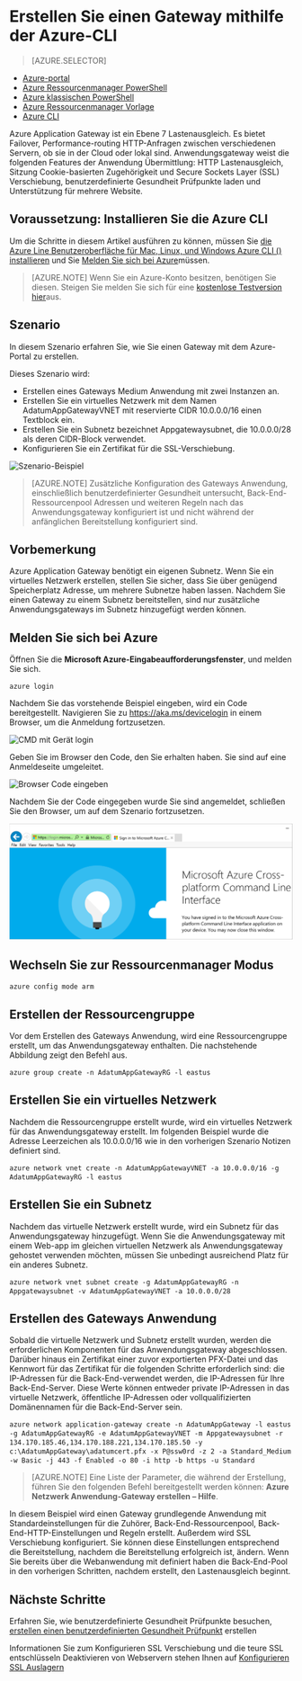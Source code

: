 <properties
   pageTitle="Erstellen Sie einen Gateway mit Azure CLI in Ressourcenmanager | Microsoft Azure"
   description="Erfahren Sie, wie ein Gateway mithilfe der Azure CLI in Ressourcenmanager erstellen"
   services="application-gateway"
   documentationCenter="na"
   authors="georgewallace"
   manager="carmonm"
   editor=""
   tags="azure-resource-manager"
/>
<tags  
   ms.service="application-gateway"
   ms.devlang="na"
   ms.topic="article"
   ms.tgt_pltfrm="na"
   ms.workload="infrastructure-services"
   ms.date="10/25/2016"
   ms.author="gwallace" />

# <a name="create-an-application-gateway-by-using-the-azure-cli"></a>Erstellen Sie einen Gateway mithilfe der Azure-CLI

> [AZURE.SELECTOR]
- [Azure-portal](application-gateway-create-gateway-portal.md)
- [Azure Ressourcenmanager PowerShell](application-gateway-create-gateway-arm.md)
- [Azure klassischen PowerShell](application-gateway-create-gateway.md)
- [Azure Ressourcenmanager Vorlage](application-gateway-create-gateway-arm-template.md)
- [Azure CLI](application-gateway-create-gateway-cli.md)

Azure Application Gateway ist ein Ebene 7 Lastenausgleich. Es bietet Failover, Performance-routing HTTP-Anfragen zwischen verschiedenen Servern, ob sie in der Cloud oder lokal sind. Anwendungsgateway weist die folgenden Features der Anwendung Übermittlung: HTTP Lastenausgleich, Sitzung Cookie-basierten Zugehörigkeit und Secure Sockets Layer (SSL) Verschiebung, benutzerdefinierte Gesundheit Prüfpunkte laden und Unterstützung für mehrere Website.

## <a name="prerequisite-install-the-azure-cli"></a>Voraussetzung: Installieren Sie die Azure CLI

Um die Schritte in diesem Artikel ausführen zu können, müssen Sie [die Azure Line Benutzeroberfläche für Mac, Linux, und Windows Azure CLI () installieren](../xplat-cli-install.md) und Sie [Melden Sie sich bei Azure](../xplat-cli-connect.md)müssen. 

> [AZURE.NOTE] Wenn Sie ein Azure-Konto besitzen, benötigen Sie diesen. Steigen Sie melden Sie sich für eine [kostenlose Testversion hier](../active-directory/sign-up-organization.md)aus.

## <a name="scenario"></a>Szenario

In diesem Szenario erfahren Sie, wie Sie einen Gateway mit dem Azure-Portal zu erstellen.

Dieses Szenario wird:

- Erstellen eines Gateways Medium Anwendung mit zwei Instanzen an.
- Erstellen Sie ein virtuelles Netzwerk mit dem Namen AdatumAppGatewayVNET mit reservierte CIDR 10.0.0.0/16 einen Textblock ein.
- Erstellen Sie ein Subnetz bezeichnet Appgatewaysubnet, die 10.0.0.0/28 als deren CIDR-Block verwendet.
- Konfigurieren Sie ein Zertifikat für die SSL-Verschiebung.

![Szenario-Beispiel][scenario]

>[AZURE.NOTE] Zusätzliche Konfiguration des Gateways Anwendung, einschließlich benutzerdefinierter Gesundheit untersucht, Back-End-Ressourcenpool Adressen und weiteren Regeln nach das Anwendungsgateway konfiguriert ist und nicht während der anfänglichen Bereitstellung konfiguriert sind.

## <a name="before-you-begin"></a>Vorbemerkung

Azure Application Gateway benötigt ein eigenen Subnetz. Wenn Sie ein virtuelles Netzwerk erstellen, stellen Sie sicher, dass Sie über genügend Speicherplatz Adresse, um mehrere Subnetze haben lassen. Nachdem Sie einen Gateway zu einem Subnetz bereitstellen, sind nur zusätzliche Anwendungsgateways im Subnetz hinzugefügt werden können.

## <a name="log-in-to-azure"></a>Melden Sie sich bei Azure

Öffnen Sie die **Microsoft Azure-Eingabeaufforderungsfenster**, und melden Sie sich. 

    azure login

Nachdem Sie das vorstehende Beispiel eingeben, wird ein Code bereitgestellt. Navigieren Sie zu https://aka.ms/devicelogin in einem Browser, um die Anmeldung fortzusetzen.

![CMD mit Gerät login][1]

Geben Sie im Browser den Code, den Sie erhalten haben. Sie sind auf eine Anmeldeseite umgeleitet.

![Browser Code eingeben][2]

Nachdem Sie der Code eingegeben wurde Sie sind angemeldet, schließen Sie den Browser, um auf dem Szenario fortzusetzen.

![erfolgreich angemeldet][3]

## <a name="switch-to-resource-manager-mode"></a>Wechseln Sie zur Ressourcenmanager Modus

    azure config mode arm

## <a name="create-the-resource-group"></a>Erstellen der Ressourcengruppe

Vor dem Erstellen des Gateways Anwendung, wird eine Ressourcengruppe erstellt, um das Anwendungsgateway enthalten. Die nachstehende Abbildung zeigt den Befehl aus.

    azure group create -n AdatumAppGatewayRG -l eastus

## <a name="create-a-virtual-network"></a>Erstellen Sie ein virtuelles Netzwerk

Nachdem die Ressourcengruppe erstellt wurde, wird ein virtuelles Netzwerk für das Anwendungsgateway erstellt.  Im folgenden Beispiel wurde die Adresse Leerzeichen als 10.0.0.0/16 wie in den vorherigen Szenario Notizen definiert sind.

    azure network vnet create -n AdatumAppGatewayVNET -a 10.0.0.0/16 -g AdatumAppGatewayRG -l eastus

## <a name="create-a-subnet"></a>Erstellen Sie ein Subnetz

Nachdem das virtuelle Netzwerk erstellt wurde, wird ein Subnetz für das Anwendungsgateway hinzugefügt.  Wenn Sie die Anwendungsgateway mit einem Web-app im gleichen virtuellen Netzwerk als Anwendungsgateway gehostet verwenden möchten, müssen Sie unbedingt ausreichend Platz für ein anderes Subnetz.

    azure network vnet subnet create -g AdatumAppGatewayRG -n Appgatewaysubnet -v AdatumAppGatewayVNET -a 10.0.0.0/28 

## <a name="create-the-application-gateway"></a>Erstellen des Gateways Anwendung

Sobald die virtuelle Netzwerk und Subnetz erstellt wurden, werden die erforderlichen Komponenten für das Anwendungsgateway abgeschlossen. Darüber hinaus ein Zertifikat einer zuvor exportierten PFX-Datei und das Kennwort für das Zertifikat für die folgenden Schritte erforderlich sind: die IP-Adressen für die Back-End-verwendet werden, die IP-Adressen für Ihre Back-End-Server. Diese Werte können entweder private IP-Adressen in das virtuelle Netzwerk, öffentliche IP-Adressen oder vollqualifizierten Domänennamen für die Back-End-Server sein.

    azure network application-gateway create -n AdatumAppGateway -l eastus -g AdatumAppGatewayRG -e AdatumAppGatewayVNET -m Appgatewaysubnet -r 134.170.185.46,134.170.188.221,134.170.185.50 -y c:\AdatumAppGateway\adatumcert.pfx -x P@ssw0rd -z 2 -a Standard_Medium -w Basic -j 443 -f Enabled -o 80 -i http -b https -u Standard

> [AZURE.NOTE] Eine Liste der Parameter, die während der Erstellung, führen Sie den folgenden Befehl bereitgestellt werden können: **Azure Netzwerk Anwendung-Gateway erstellen – Hilfe**.

In diesem Beispiel wird einen Gateway grundlegende Anwendung mit Standardeinstellungen für die Zuhörer, Back-End-Ressourcenpool, Back-End-HTTP-Einstellungen und Regeln erstellt. Außerdem wird SSL Verschiebung konfiguriert. Sie können diese Einstellungen entsprechend die Bereitstellung, nachdem die Bereitstellung erfolgreich ist, ändern.
Wenn Sie bereits über die Webanwendung mit definiert haben die Back-End-Pool in den vorherigen Schritten, nachdem erstellt, den Lastenausgleich beginnt.

## <a name="next-steps"></a>Nächste Schritte

Erfahren Sie, wie benutzerdefinierte Gesundheit Prüfpunkte besuchen, [erstellen einen benutzerdefinierten Gesundheit Prüfpunkt](application-gateway-create-probe-portal.md) erstellen

Informationen Sie zum Konfigurieren SSL Verschiebung und die teure SSL entschlüsseln Deaktivieren von Webservern stehen Ihnen auf [Konfigurieren SSL Auslagern](application-gateway-ssl-arm.md)

<!--Image references-->

[scenario]: ./media/application-gateway-create-gateway-cli/scenario.png
[1]: ./media/application-gateway-create-gateway-cli/figure1.png
[2]: ./media/application-gateway-create-gateway-cli/figure2.png
[3]: ./media/application-gateway-create-gateway-cli/figure3.png
